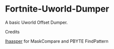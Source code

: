 # Fortnite-Uworld-Dumper
A basic Uworld Offset Dumper.

Credits

[lhaasper](https://github.com/lhaasper/FORTNITE-CHEATS/blob/4a533dc97fd25c674e1efae628c669213aecccb0/l0st.dev%20FN/Util.cpp#L22) for MaskCompare and PBYTE FindPattern
